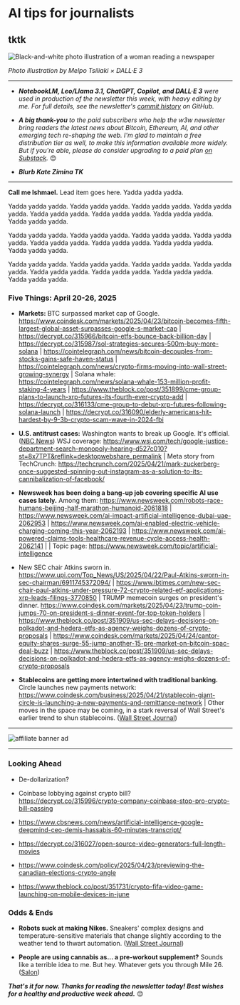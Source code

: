 # AI tips for journalists <!-- Need AI prompts to generate better hed, subhead later, when lead item is finished. -->
## tktk

![Black-and-white photo illustration of a woman reading a newspaper](https://w3w.news/img/newsreader-illo-melpo-tsiliaki-DALLE3-1920.jpg)

*Photo illustration by Melpo Tsiliaki × DALL·E 3*

<hr>

- _**NotebookLM, Leo/Llama 3.1, ChatGPT, Copilot, and DALL·E 3** were used in production of the newsletter this week, with heavy editing by me. For full details, see the newsletter's [commit history](https://github.com/peteramckay/w3wnewsletter/commits) on GitHub._ <!-- Edit roster as needed. -->

- _**A big thank-you** to the paid subscribers who help the w3w newsletter bring readers the latest news about Bitcoin, Ethereum, AI, and other emerging tech re-shaping the web. I'm glad to maintain a free distribution tier as well, to make this information available more widely. But if you're able, please do consider upgrading to a paid plan [on Substack](https://w3wnews.substack.com/subscribe)._ 😊

- _**Blurb Kate Zimina TK**_ <!-- Shout out new designer affiliate -->

<hr>

<!-- REPORTERTIP: Riff on recent experiments with NotebookLM. Feed old data and documents into the thing as training data. Use it for notetaking. Accelerate your learning about AI. -->

**Call me Ishmael.** Lead item goes here. Yadda yadda yadda.

 Yadda yadda yadda. Yadda yadda yadda. Yadda yadda yadda. Yadda yadda yadda. Yadda yadda yadda. Yadda yadda yadda. Yadda yadda yadda. Yadda yadda yadda.

 Yadda yadda yadda. Yadda yadda yadda. Yadda yadda yadda. Yadda yadda yadda. Yadda yadda yadda. Yadda yadda yadda. Yadda yadda yadda. Yadda yadda yadda.

  Yadda yadda yadda. Yadda yadda yadda. Yadda yadda yadda. Yadda yadda yadda. Yadda yadda yadda. Yadda yadda yadda. Yadda yadda yadda. Yadda yadda yadda.

### Five Things: April 20-26, 2025

- **Markets:** <!-- Big bicoin rally early in the week. Stocks looking better as well, with improved tariff outlook. But the Dow may still be headed for its worst month since the Depression. Update late in the week. --> BTC surpassed market cap of Google. https://www.coindesk.com/markets/2025/04/23/bitcoin-becomes-fifth-largest-global-asset-surpasses-google-s-market-cap | https://decrypt.co/315966/bitcoin-etfs-bounce-back-billion-day | https://decrypt.co/315987/sol-strategies-secures-500m-buy-more-solana | https://cointelegraph.com/news/bitcoin-decouples-from-stocks-gains-safe-haven-status | https://cointelegraph.com/news/crypto-firms-moving-into-wall-street-growing-synergy | Solana whale: https://cointelegraph.com/news/solana-whale-153-million-profit-staking-4-years | https://www.theblock.co/post/351899/cme-group-plans-to-launch-xrp-futures-its-fourth-ever-crypto-add | https://decrypt.co/316133/cme-group-to-debut-xrp-futures-following-solana-launch | https://decrypt.co/316090/elderly-americans-hit-hardest-by-9-3b-crypto-scam-wave-in-2024-fbi

- **U.S. antitrust cases:** Washington wants to break up Google. It's official. ([NBC News](https://www.nbcnews.com/tech/tech-news/google-faces-us-government-attempt-break-company-search-monopoly-case-rcna202206?link_source=ta_bluesky_link&taid=680695c966e4b3000122e978)) WSJ coverage: https://www.wsj.com/tech/google-justice-department-search-monopoly-hearing-d527c010?st=8x7TPT&reflink=desktopwebshare_permalink | Meta story from TechCrunch: https://techcrunch.com/2025/04/21/mark-zuckerberg-once-suggested-spinning-out-instagram-as-a-solution-to-its-cannibalization-of-facebook/

- **Newsweek has been doing a bang-up job covering specific AI use cases lately.** Among them: https://www.newsweek.com/robots-race-humans-beijing-half-marathon-humanoid-2061818  | https://www.newsweek.com/ai-impact-artificial-intelligence-dubai-uae-2062953 | https://www.newsweek.com/ai-enabled-electric-vehicle-charging-coming-this-year-2062193 | https://www.newsweek.com/ai-powered-claims-tools-healthcare-revenue-cycle-access-health-2062141 | | Topic page: https://www.newsweek.com/topic/artificial-intelligence

- New SEC chair Atkins sworn in. https://www.upi.com/Top_News/US/2025/04/22/Paul-Atkins-sworn-in-sec-chairman/6911745372094/ | https://www.ibtimes.com/new-sec-chair-paul-atkins-under-pressure-72-crypto-related-etf-applications-xrp-leads-filings-3770850 | TRUMP memecoin surges on president's dinner. https://www.coindesk.com/markets/2025/04/23/trump-coin-jumps-70-on-president-s-dinner-event-for-top-token-holders | https://www.theblock.co/post/351909/us-sec-delays-decisions-on-polkadot-and-hedera-etfs-as-agency-weighs-dozens-of-crypto-proposals | https://www.coindesk.com/markets/2025/04/24/cantor-equity-shares-surge-55-jump-another-15-pre-market-on-bitcoin-spac-deal-buzz |
https://www.theblock.co/post/351909/us-sec-delays-decisions-on-polkadot-and-hedera-etfs-as-agency-weighs-dozens-of-crypto-proposals

- **Stablecoins are getting more intertwined with traditional banking.** Circle launches new payments network: https://www.coindesk.com/business/2025/04/21/stablecoin-giant-circle-is-launching-a-new-payments-and-remittance-network | Other moves in the space may be coming, in a stark reversal of Wall Street's earlier trend to shun stablecoins. ([Wall Street Journal](https://www.wsj.com/finance/currencies/crypto-knocks-on-the-door-of-a-banking-world-that-shut-it-out-082b3968?st=zDQWDU&reflink=desktopwebshare_permalink))

<hr>

<!-- Insert banner add image -->

![affiliate banner ad](https://w3w.news/img/affiliate-kz-letter.png)

<hr>

### Looking Ahead

- De-dollarization? <!-- Recent JPM remark on it being more plausible post-tariffs. Coinbase analysts warn of a potential "crypto winter" due to the ongoing trade war and decreased investor confidence. Bitcoin's price is currently above its 200-day moving average, but has shown volatility in recent weeks. ([Decrypt](https://decrypt.co/315089/bitcoin-steadies-but-coinbase-analyst-sees-crypto-winter-tariffs)) -->

- Coinbase lobbying against crypto bill? https://decrypt.co/315996/crypto-company-coinbase-stop-pro-crypto-bill-passing

- https://www.cbsnews.com/news/artificial-intelligence-google-deepmind-ceo-demis-hassabis-60-minutes-transcript/ <!-- Suggested by NotebookLM -->

- https://decrypt.co/316027/open-source-video-generators-full-length-movies

- https://www.coindesk.com/policy/2025/04/23/previewing-the-canadian-elections-crypto-angle

- https://www.theblock.co/post/351731/crypto-fifa-video-game-launching-on-mobile-devices-in-june <!-- Suggested by NotebookLM -->

### Odds & Ends

- **Robots suck at making Nikes.** Sneakers' complex designs and temperature-sensitive materials that change slightly according to the weather tend to thwart automation. ([Wall Street Journal](https://www.wsj.com/economy/trade/why-its-so-difficult-for-robots-to-make-your-nike-sneakers-47b882b5?st=uLg1h4&reflink=desktopwebshare_permalink))

-  **People are using cannabis as... a pre-workout supplement?** Sounds like a terrible idea to me. But hey. Whatever gets you through Mile 26. ([Salon](https://www.salon.com/2025/04/19/couch-potatoes-no-more-stoners-are-using-cannabis-to-help-them-exercise-and-reach-a-runners-high/))

_**That's it for now. Thanks for reading the newsletter today! Best wishes for a healthy and productive week ahead.**_ 😊 <!-- Boilerplate needs fleshing out. Add "about" link, email address, etc. -->
